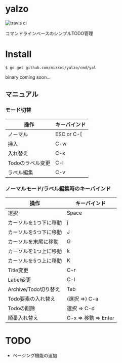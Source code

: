 # yalzo
![travis ci](https://travis-ci.org/mizkei/yalzo.svg)

コマンドラインベースのシンプルTODO管理

# Install

```
$ go get github.com/mizkei/yalzo/cmd/yal
```

binary coming soon...

## マニュアル

### モード切替
操作 | キーバインド
--- | ---
ノーマル | ESC or C-[
挿入 | C-w
入れ替え | C-x
Todoのラベル変更 | C-l
ラベル編集 | C-v

### ノーマルモード/ラベル編集時のキーバインド
操作 | キーバインド
--- | ---
選択 | Space
カーソルを1つ下に移動 | j
カーソルを5つ下に移動 | J
カーソルを末尾に移動 | G
カーソルを1つ上に移動 | k
カーソルを5つ上に移動 | K
Title変更 | C-r
Label変更 | C-l
Archive/Todo切り替え | Tab
Todo要素の入れ替え | (選択 =>) C-a
Todoの削除 | 選択 => C-d
順番入れ替え | C-x => 移動 => Enter

# TODO

- ページング機能の追加
